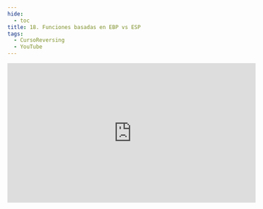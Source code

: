 ```yaml
---
hide:
  - toc
title: 18. Funciones basadas en EBP vs ESP
tags:
  - CursoReversing
  - YouTube
---
```


<div class="video-responsive">
    <iframe width="560" height="315" src="https://www.youtube.com/embed/cd3nL20hdI4" title="YouTube video player" frameborder="0" allow="accelerometer; autoplay; clipboard-write; encrypted-media; gyroscope; picture-in-picture; web-share" referrerpolicy="strict-origin-when-cross-origin" allowfullscreen></iframe>
</div>